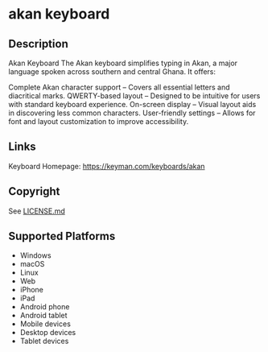 akan keyboard
==============

Description
-----------
Akan Keyboard
The Akan keyboard simplifies typing in Akan, a major language spoken across southern and central Ghana. It offers:

Complete Akan character support – Covers all essential letters and diacritical marks.
QWERTY-based layout – Designed to be intuitive for users with standard keyboard experience.
On-screen display – Visual layout aids in discovering less common characters.
User-friendly settings – Allows for font and layout customization to improve accessibility.


Links
-----
Keyboard Homepage: https://keyman.com/keyboards/akan

Copyright
---------
See [LICENSE.md](LICENSE.md)

Supported Platforms
-------------------
 * Windows
 * macOS
 * Linux
 * Web
 * iPhone
 * iPad
 * Android phone
 * Android tablet
 * Mobile devices
 * Desktop devices
 * Tablet devices


